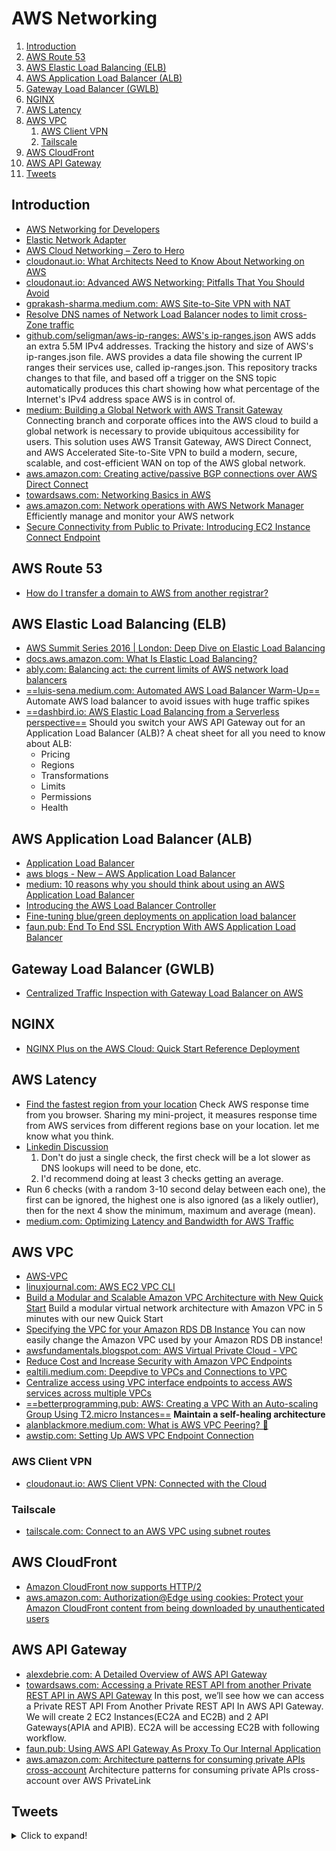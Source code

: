 # AWS Networking

1. [Introduction](#introduction)
2. [AWS Route 53](#aws-route-53)
3. [AWS Elastic Load Balancing (ELB)](#aws-elastic-load-balancing-elb)
4. [AWS Application Load Balancer (ALB)](#aws-application-load-balancer-alb)
5. [Gateway Load Balancer (GWLB)](#gateway-load-balancer-gwlb)
6. [NGINX](#nginx)
7. [AWS Latency](#aws-latency)
8. [AWS VPC](#aws-vpc)
    1. [AWS Client VPN](#aws-client-vpn)
    2. [Tailscale](#tailscale)
9. [AWS CloudFront](#aws-cloudfront)
10. [AWS API Gateway](#aws-api-gateway)
11. [Tweets](#tweets)

## Introduction

- [AWS Networking for Developers](https://aws.amazon.com/es/blogs/apn/aws-networking-for-developers/)
- [Elastic Network Adapter](https://aws.amazon.com/blogs/aws/elastic-network-adapter-high-performance-network-interface-for-amazon-ec2)
- [AWS Cloud Networking – Zero to Hero](http://www.netdesignarena.com/index.php/2020/04/15/new-blog-series-aws-cloud-networking-zero-to-hero/)
- [cloudonaut.io: What Architects Need to Know About Networking on AWS](https://cloudonaut.io/what-architects-need-to-know-about-networking-on-aws/)
- [cloudonaut.io: Advanced AWS Networking: Pitfalls That You Should Avoid](https://cloudonaut.io/advanved-aws-networking-pitfalls-that-you-should-avoid/)
- [gprakash-sharma.medium.com: AWS Site-to-Site VPN with NAT](https://gprakash-sharma.medium.com/aws-site-to-site-vpn-with-nat-8bb99f4653ab)
- [Resolve DNS names of Network Load Balancer nodes to limit cross-Zone traffic](https://aws.amazon.com/blogs/networking-and-content-delivery/resolve-dns-names-of-network-load-balancer-nodes-to-limit-cross-zone-traffic)
- [github.com/seligman/aws-ip-ranges: AWS's ip-ranges.json](https://github.com/seligman/aws-ip-ranges) AWS adds an extra 5.5M IPv4 addresses. Tracking the history and size of AWS's ip-ranges.json file. AWS provides a data file showing the current IP ranges their services use, called ip-ranges.json. This repository tracks changes to that file, and based off a trigger on the SNS topic automatically produces this chart showing how what percentage of the Internet's IPv4 address space AWS is in control of.
- [medium: Building a Global Network with AWS Transit Gateway](https://medium.com/avmconsulting-blog/building-a-global-network-with-aws-transit-gateway-7ab0e5222f12) Connecting branch and corporate offices into the AWS cloud to build a global network is necessary to provide ubiquitous accessibility for users. This solution uses AWS Transit Gateway, AWS Direct Connect, and AWS Accelerated Site-to-Site VPN to build a modern, secure, scalable, and cost-efficient WAN on top of the AWS global network.
- [aws.amazon.com: Creating active/passive BGP connections over AWS Direct Connect](https://aws.amazon.com/blogs/networking-and-content-delivery/creating-active-passive-bgp-connections-over-aws-direct-connect/)
- [towardsaws.com: Networking Basics in AWS](https://towardsaws.com/networking-basics-in-aws-ab72882855c4)
- [aws.amazon.com: Network operations with AWS Network Manager](https://aws.amazon.com/products/networking/network-operations/) Efficiently manage and monitor your AWS network
- [Secure Connectivity from Public to Private: Introducing EC2 Instance Connect Endpoint](https://aws.amazon.com/blogs/compute/secure-connectivity-from-public-to-private-introducing-ec2-instance-connect-endpoint-june-13-2023/)

## AWS Route 53

- [How do I transfer a domain to AWS from another registrar?](https://aws.amazon.com/premiumsupport/knowledge-center/transfer-domain-to-aws/)

## AWS Elastic Load Balancing (ELB)

- [AWS Summit Series 2016 | London: Deep Dive on Elastic Load Balancing](https://www.youtube.com/watch?v=HinwLb2lpLQ)
- [docs.aws.amazon.com: What Is Elastic Load Balancing?](http://docs.aws.amazon.com/elasticloadbalancing/latest/userguide/what-is-load-balancing.html)
- [ably.com: Balancing act: the current limits of AWS network load balancers](https://ably.com/blog/limits-aws-network-load-balancers)
- [==luis-sena.medium.com: Automated AWS Load Balancer Warm-Up==](https://luis-sena.medium.com/automated-aws-load-balancer-warm-up-d0b4084c8bbc) Automate AWS load balancer to avoid issues with huge traffic spikes
- [==dashbird.io: AWS Elastic Load Balancing from a Serverless perspective==](https://dashbird.io/blog/aws-application-load-balancer/) Should you switch your AWS API Gateway out for an Application Load Balancer (ALB)? A cheat sheet for all you need to know about ALB:
    - Pricing
    - Regions
    - Transformations
    - Limits
    - Permissions
    - Health

## AWS Application Load Balancer (ALB)

- [Application Load Balancer](https://aws.amazon.com/elasticloadbalancing/applicationloadbalancer/)
- [aws blogs - New – AWS Application Load Balancer](https://aws.amazon.com/blogs/aws/new-aws-application-load-balancer/)
- [medium: 10 reasons why you should think about using an AWS Application Load Balancer](https://medium.com/ankercloud-engineering/10-reasons-why-you-should-think-about-using-an-aws-application-loadbalancer-945f57816c34)
- [Introducing the AWS Load Balancer Controller](https://aws.amazon.com/blogs/containers/introducing-aws-load-balancer-controller/)
- [Fine-tuning blue/green deployments on application load balancer](https://aws.amazon.com/blogs/devops/blue-green-deployments-with-application-load-balancer/)
- [faun.pub: End To End SSL Encryption With AWS Application Load Balancer](https://faun.pub/end-to-end-ssl-encryption-with-aws-application-load-balancer-b43db918bd9e)

## Gateway Load Balancer (GWLB)

- [Centralized Traffic Inspection with Gateway Load Balancer on AWS](https://aws.amazon.com/blogs/apn/centralized-traffic-inspection-with-gateway-load-balancer-on-aws/)

## NGINX

- [NGINX Plus on the AWS Cloud: Quick Start Reference Deployment](https://aws.amazon.com/about-aws/whats-new/2016/09/nginx-plus-on-the-aws-cloud-quick-start-reference-deployment/)

## AWS Latency

- [Find the fastest region from your location](http://aws-latency.altaircp.com/) Check AWS response time from you browser. Sharing my mini-project, it measures response time from AWS services from different regions base on your location. let me know what you think.
- [Linkedin Discussion](https://www.linkedin.com/groups/49531/49531-6092152919937794052)
    1. Don't do just a single check, the first check will be a lot slower as DNS lookups will need to be done, etc.
    2. I'd recommend doing at least 3 checks getting an average.
- Run 6 checks (with a random 3-10 second delay between each one), the first can be ignored, the highest one is also ignored (as a likely outlier), then for the next 4 show the minimum, maximum and average (mean).
- [medium.com: Optimizing Latency and Bandwidth for AWS Traffic](https://medium.com/aws-activate-startup-blog/optimizing-latency-and-bandwidth-for-aws-traffic-cdfd18d0d0f7)

## AWS VPC

- [AWS-VPC](https://en.wikipedia.org/wiki/Amazon_Virtual_Private_Cloud)
- [linuxjournal.com: AWS EC2 VPC CLI](http://www.linuxjournal.com/content/aws-ec2-vpc-cli)
- [Build a Modular and Scalable Amazon VPC Architecture with New Quick Start](https://aws.amazon.com/about-aws/whats-new/2016/07/build-a-modular-and-scalable-amazon-vpc-architecture-with-new-quick-start) Build a modular virtual network architecture with Amazon VPC in 5 minutes with our new Quick Start
- [Specifying the VPC for your Amazon RDS DB Instance](https://aws.amazon.com/about-aws/whats-new/2016/08/specifying-the-vpc-for-your-amazon-rds-db-instance/) You can now easily change the Amazon VPC used by your Amazon RDS DB instance!
- [awsfundamentals.blogspot.com: AWS Virtual Private Cloud - VPC](https://awsfundamentals.blogspot.com/2019/12/aws-vpc-fundamental.html)
- [Reduce Cost and Increase Security with Amazon VPC Endpoints](https://aws.amazon.com/blogs/architecture/reduce-cost-and-increase-security-with-amazon-vpc-endpoints/)
- [ealtili.medium.com: Deepdive to VPCs and Connections to VPC](https://ealtili.medium.com/deepdive-to-vpcs-and-connections-to-vpc-2de3fb164d7c)
- [Centralize access using VPC interface endpoints to access AWS services across multiple VPCs](https://aws.amazon.com/blogs/networking-and-content-delivery/centralize-access-using-vpc-interface-endpoints/)
- [==betterprogramming.pub: AWS: Creating a VPC With an Auto-scaling Group Using T2.micro Instances==](https://betterprogramming.pub/aws-creating-a-vpc-with-an-auto-scaling-group-using-t2-micro-instances-4ac2c5c7795b) **Maintain a self-healing architecture**
- [alanblackmore.medium.com: What is AWS VPC Peering? 🌟](https://alanblackmore.medium.com/what-is-aws-vpc-peering-af85c1e29fb2)
- [awstip.com: Setting Up AWS VPC Endpoint Connection](https://awstip.com/setting-up-aws-vpc-endpoint-connection-d4294d0c2204)

### AWS Client VPN

- [cloudonaut.io: AWS Client VPN: Connected with the Cloud](https://cloudonaut.io/aws-client-vpn-connected-with-the-cloud/)

### Tailscale

- [tailscale.com: Connect to an AWS VPC using subnet routes](https://tailscale.com/kb/1021/install-aws/)

## AWS CloudFront

- [Amazon CloudFront now supports HTTP/2](https://aws.amazon.com/about-aws/whats-new/2016/09/amazon-cloudfront-now-supports-http2/)
- [aws.amazon.com: Authorization@Edge using cookies: Protect your Amazon CloudFront content from being downloaded by unauthenticated users](https://aws.amazon.com/de/blogs/networking-and-content-delivery/authorizationedge-using-cookies-protect-your-amazon-cloudfront-content-from-being-downloaded-by-unauthenticated-users/)

## AWS API Gateway

- [alexdebrie.com: A Detailed Overview of AWS API Gateway](https://www.alexdebrie.com/posts/api-gateway-elements/)
- [towardsaws.com: Accessing a Private REST API from another Private REST API in AWS API Gateway](https://towardsaws.com/accessing-a-private-rest-api-from-another-private-rest-api-in-aws-api-gateway-5112b835c0d4) In this post, we’ll see how we can access a Private REST API From Another Private REST API In AWS API Gateway. We will create 2 EC2 Instances(EC2A and EC2B) and 2 API Gateways(APIA and APIB). EC2A will be accessing EC2B with following workflow.
- [faun.pub: Using AWS API Gateway As Proxy To Our Internal Application](https://faun.pub/using-aws-api-gateway-as-proxy-to-our-internal-application-369eb115db70)
- [aws.amazon.com: Architecture patterns for consuming private APIs cross-account](https://aws.amazon.com/blogs/compute/architecture-patterns-for-consuming-private-apis-cross-account/) Architecture patterns for consuming private APIs cross-account over AWS PrivateLink

## Tweets

<details>
  <summary>Click to expand!</summary>

<center>
<blockquote class="twitter-tweet"><p lang="en" dir="ltr">𝗔𝗺𝗮𝘇𝗼𝗻 𝗩irtual 𝗣rivate 𝗖loud ☁️ 🔐<br>Your 𝗹𝗼𝗴𝗶𝗰𝗮𝗹𝗹𝘆 𝗶𝘀𝗼𝗹𝗮𝘁𝗲𝗱 𝘃𝗶𝗿𝘁𝘂𝗮𝗹 𝗻𝗲𝘁𝘄𝗼𝗿𝗸 in the cloud 🛠<br><br>From Security Groups, over Route Tables to VPC Peering ↓ <a href="https://t.co/OWhIWVbJwu">pic.twitter.com/OWhIWVbJwu</a></p>&mdash; Tobias Schmidt (@tpschmidt_) <a href="https://twitter.com/tpschmidt_/status/1582330939442536448?ref_src=twsrc%5Etfw">October 18, 2022</a></blockquote> <script async src="https://platform.twitter.com/widgets.js" charset="utf-8"></script>
</center>
</details>
